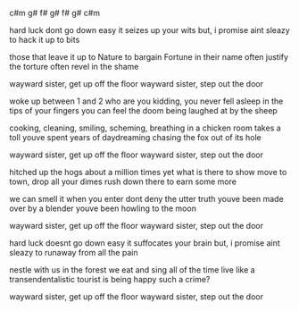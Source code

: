 c#m g# f# g#
f# g# c#m

hard luck dont go down easy
it seizes up your wits
but, i promise aint sleazy
to hack it up to bits

those that leave it up to Nature
to bargain Fortune in their name
often justify the torture
often revel in the shame

wayward sister, get up off the floor
wayward sister, step out the door

woke up between 1 and 2
who are you kidding, you never fell asleep
in the tips of your fingers you can feel the doom
being laughed at by the sheep

cooking, cleaning, smiling, scheming, breathing
in a chicken room takes a toll
youve spent years of daydreaming
chasing the fox out of its hole

wayward sister, get up off the floor
wayward sister, step out the door

hitched up the hogs about a million times
yet what is there to show
move to town, drop all your dimes
rush down there to earn some more

we can smell it when you enter
dont deny the utter truth
youve been made over by a blender
youve been howling to the moon

wayward sister, get up off the floor
wayward sister, step out the door

hard luck doesnt go down easy
it suffocates your brain
but, i promise aint sleazy
to runaway from all the pain

nestle with us in the forest
we eat and sing all of the time
live like a transendentalistic tourist
is being happy such a crime?

wayward sister, get up off the floor
wayward sister, step out the door
